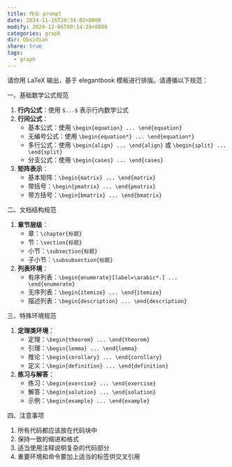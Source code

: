 ```yaml
---
title: 作业 prompt
date: 2024-11-16T20:34:02+0800
modify: 2024-12-06T00:14:28+0800
categories: graph
dir: Obsidian
share: true
tags:
  - graph
---
```


请你用 LaTeX 输出，基于 elegantbook 模板进行排版。请遵循以下规范：

一、基础数学公式规范

1. **行内公式**：使用 `$...$` 表示行内数学公式
2. **行间公式**：
   - 基本公式：使用 `\begin{equation} ... \end{equation}`
   - 无编号公式：使用 `\begin{equation*} ... \end{equation*}`
   - 多行公式：使用 `\begin{align} ... \end{align}` 或 `\begin{split} ... \end{split}`
   - 分支公式：使用 `\begin{cases} ... \end{cases}`
3. **矩阵表示**：
   - 基本矩阵：`\begin{matrix} ... \end{matrix}`
   - 带括号：`\begin{pmatrix} ... \end{pmatrix}`
   - 带方括号：`\begin{bmatrix} ... \end{bmatrix}`

二、文档结构规范

1. **章节层级**：
   - 章：`\chapter{标题}`
   - 节：`\section{标题}`
   - 小节：`\subsection{标题}`
   - 子小节：`\subsubsection{标题}`
2. **列表环境**：
   - 有序列表：`\begin{enumerate}[label=\arabic*.] ... \end{enumerate}`
   - 无序列表：`\begin{itemize} ... \end{itemize}`
   - 描述列表：`\begin{description} ... \end{description}`

三、特殊环境规范

1. **定理类环境**：
   - 定理：`\begin{theorem} ... \end{theorem}`
   - 引理：`\begin{lemma} ... \end{lemma}`
   - 推论：`\begin{corollary} ... \end{corollary}`
   - 定义：`\begin{definition} ... \end{definition}`
2. **练习与解答**：
   - 练习：`\begin{exercise} ... \end{exercise}`
   - 解答：`\begin{solution} ... \end{solution}`
   - 示例：`\begin{example} ... \end{example}`

四、注意事项

1. 所有代码都应该放在代码块中
2. 保持一致的缩进和格式
3. 适当使用注释说明复杂的代码部分
4. 重要环境和命令要加上适当的标签供交叉引用